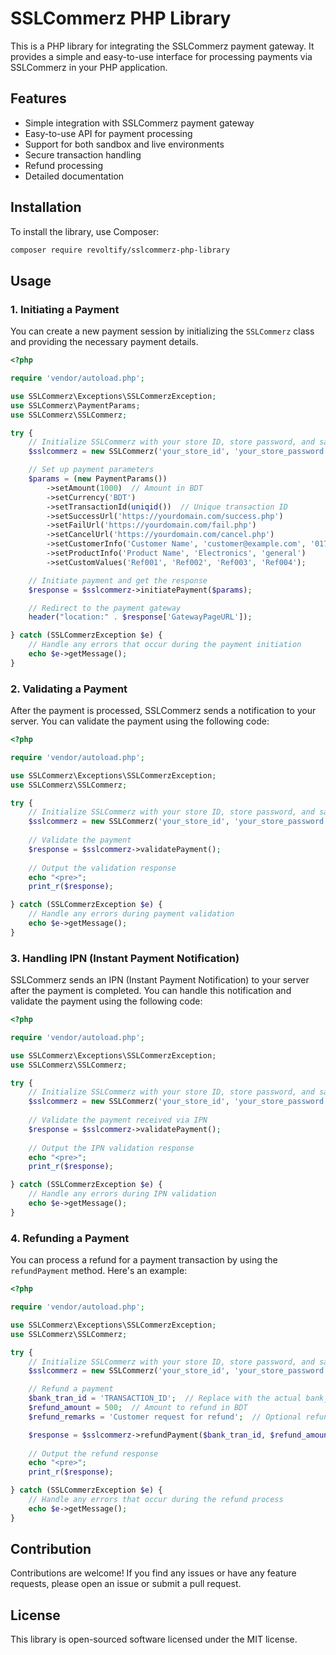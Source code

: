 # SSLCommerz PHP Library

This is a PHP library for integrating the SSLCommerz payment gateway. It provides a simple and easy-to-use interface for processing payments via SSLCommerz in your PHP application.

## Features

- Simple integration with SSLCommerz payment gateway
- Easy-to-use API for payment processing
- Support for both sandbox and live environments
- Secure transaction handling
- Refund processing
- Detailed documentation

## Installation

To install the library, use Composer:

```bash
composer require revoltify/sslcommerz-php-library
```

## Usage

### 1. Initiating a Payment

You can create a new payment session by initializing the `SSLCommerz` class and providing the necessary payment details.

```php
<?php

require 'vendor/autoload.php';

use SSLCommerz\Exceptions\SSLCommerzException;
use SSLCommerz\PaymentParams;
use SSLCommerz\SSLCommerz;

try {
    // Initialize SSLCommerz with your store ID, store password, and sandbox mode
    $sslcommerz = new SSLCommerz('your_store_id', 'your_store_password', true);

    // Set up payment parameters
    $params = (new PaymentParams())
        ->setAmount(1000)  // Amount in BDT
        ->setCurrency('BDT')
        ->setTransactionId(uniqid())  // Unique transaction ID
        ->setSuccessUrl('https://yourdomain.com/success.php')
        ->setFailUrl('https://yourdomain.com/fail.php')
        ->setCancelUrl('https://yourdomain.com/cancel.php')
        ->setCustomerInfo('Customer Name', 'customer@example.com', '01700000000', 'Customer Address', 'Dhaka', 'Bangladesh')
        ->setProductInfo('Product Name', 'Electronics', 'general')
        ->setCustomValues('Ref001', 'Ref002', 'Ref003', 'Ref004');

    // Initiate payment and get the response
    $response = $sslcommerz->initiatePayment($params);

    // Redirect to the payment gateway
    header("location:" . $response['GatewayPageURL']);

} catch (SSLCommerzException $e) {
    // Handle any errors that occur during the payment initiation
    echo $e->getMessage();
}
```

### 2. Validating a Payment

After the payment is processed, SSLCommerz sends a notification to your server. You can validate the payment using the following code:

```php
<?php

require 'vendor/autoload.php';

use SSLCommerz\Exceptions\SSLCommerzException;
use SSLCommerz\SSLCommerz;

try {
    // Initialize SSLCommerz with your store ID, store password, and sandbox mode
    $sslcommerz = new SSLCommerz('your_store_id', 'your_store_password', true);
    
    // Validate the payment
    $response = $sslcommerz->validatePayment();
    
    // Output the validation response
    echo "<pre>";
    print_r($response);

} catch (SSLCommerzException $e) {
    // Handle any errors during payment validation
    echo $e->getMessage();
}
```

### 3. Handling IPN (Instant Payment Notification)

SSLCommerz sends an IPN (Instant Payment Notification) to your server after the payment is completed. You can handle this notification and validate the payment using the following code:

```php
<?php

require 'vendor/autoload.php';

use SSLCommerz\Exceptions\SSLCommerzException;
use SSLCommerz\SSLCommerz;

try {
    // Initialize SSLCommerz with your store ID, store password, and sandbox mode
    $sslcommerz = new SSLCommerz('your_store_id', 'your_store_password', true);
    
    // Validate the payment received via IPN
    $response = $sslcommerz->validatePayment();
    
    // Output the IPN validation response
    echo "<pre>";
    print_r($response);

} catch (SSLCommerzException $e) {
    // Handle any errors during IPN validation
    echo $e->getMessage();
}
```


### 4. Refunding a Payment

You can process a refund for a payment transaction by using the `refundPayment` method. Here's an example:

```php
<?php

require 'vendor/autoload.php';

use SSLCommerz\Exceptions\SSLCommerzException;
use SSLCommerz\SSLCommerz;

try {
    // Initialize SSLCommerz with your store ID, store password, and sandbox mode
    $sslcommerz = new SSLCommerz('your_store_id', 'your_store_password', true);

    // Refund a payment
    $bank_tran_id = 'TRANSACTION_ID';  // Replace with the actual bank_tran_id
    $refund_amount = 500;  // Amount to refund in BDT
    $refund_remarks = 'Customer request for refund';  // Optional refund remarks

    $response = $sslcommerz->refundPayment($bank_tran_id, $refund_amount, $refund_remarks);
    
    // Output the refund response
    echo "<pre>";
    print_r($response);

} catch (SSLCommerzException $e) {
    // Handle any errors that occur during the refund process
    echo $e->getMessage();
}
```

## Contribution

Contributions are welcome! If you find any issues or have any feature requests, please open an issue or submit a pull request.

## License

This library is open-sourced software licensed under the MIT license.